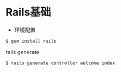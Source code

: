 # Rails基础

* 环境配置
```
$ gem install rails
```
rails generate
```
$ rails generate controller welcome index

```





